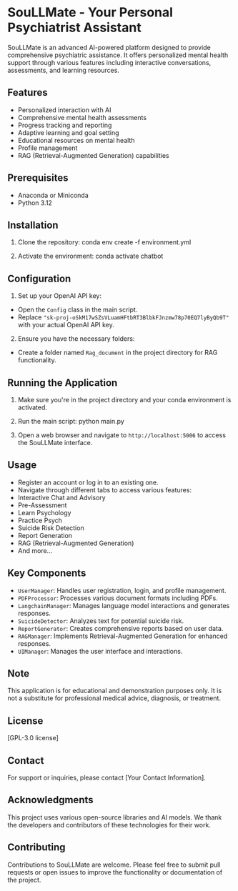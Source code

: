 # SouLLMate - Your Personal Psychiatrist Assistant

SouLLMate is an advanced AI-powered platform designed to provide comprehensive psychiatric assistance. It offers personalized mental health support through various features including interactive conversations, assessments, and learning resources.

## Features

- Personalized interaction with AI
- Comprehensive mental health assessments
- Progress tracking and reporting
- Adaptive learning and goal setting
- Educational resources on mental health
- Profile management
- RAG (Retrieval-Augmented Generation) capabilities

## Prerequisites

- Anaconda or Miniconda
- Python 3.12

## Installation

1. Clone the repository:
conda env create -f environment.yml

2. Activate the environment:
conda activate chatbot


## Configuration

1. Set up your OpenAI API key:
- Open the `Config` class in the main script.
- Replace `"sk-proj-oSkM17wSZsVLuamHFtbRT3BlbkFJnzmw78p70EQ7lyByQb9T"` with your actual OpenAI API key.

2. Ensure you have the necessary folders:
- Create a folder named `Rag_document` in the project directory for RAG functionality.

## Running the Application

1. Make sure you're in the project directory and your conda environment is activated.

2. Run the main script:
python main.py

3. Open a web browser and navigate to `http://localhost:5006` to access the SouLLMate interface.

## Usage

- Register an account or log in to an existing one.
- Navigate through different tabs to access various features:
- Interactive Chat and Advisory
- Pre-Assessment
- Learn Psychology
- Practice Psych
- Suicide Risk Detection
- Report Generation
- RAG (Retrieval-Augmented Generation)
- And more...

## Key Components

- `UserManager`: Handles user registration, login, and profile management.
- `PDFProcessor`: Processes various document formats including PDFs.
- `LangchainManager`: Manages language model interactions and generates responses.
- `SuicideDetector`: Analyzes text for potential suicide risk.
- `ReportGenerator`: Creates comprehensive reports based on user data.
- `RAGManager`: Implements Retrieval-Augmented Generation for enhanced responses.
- `UIManager`: Manages the user interface and interactions.

## Note

This application is for educational and demonstration purposes only. It is not a substitute for professional medical advice, diagnosis, or treatment.

## License

[GPL-3.0 license]

## Contact

For support or inquiries, please contact [Your Contact Information].

## Acknowledgments

This project uses various open-source libraries and AI models. We thank the developers and contributors of these technologies for their work.

## Contributing

Contributions to SouLLMate are welcome. Please feel free to submit pull requests or open issues to improve the functionality or documentation of the project.
